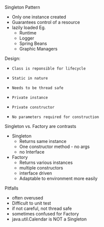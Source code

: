 Singleton Pattern
-  Only one instance created
-  Guarantees control of a resource
-  lazily loaded
Eg.
     -  Runtime
     -  Logger
     -  Spring Beans
     -  Graphic Managers

Design:
-     Class is reponsible for lifecycle
-     Static in nature
-     Needs to be thread safe
-     Private instance
-     Private constructor
-     No parameters required for construction


Singleton vs. Factory are contrasts
-  Singleton
     -  Returns same instance
     -  One constructor method - no args
     -  no Interface
-  Factory
     -  Returns various instances
     -  multiple constructors 
     -  interface driven
     -  Adaptable to environment more easily

Pitfalls
-  often overused
-  Difficult to unit test
-  if not careful, not thread safe
-  sometimes confused for Factory
-  java.util.Calendar is NOT a Singleton
